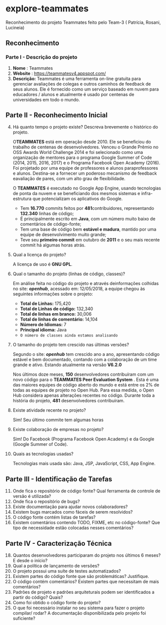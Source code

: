 # explore-teammates
Reconhecimento do projeto Teammates feito pelo Team-3 ( Patrí­cia, Rosani, Lucineia)

## Reconhecimento

### Parte I - Descrição do projeto

1. **Nome** :  Teammates
2. **Website** : https://teammatesv4.appspot.com/
3. **Descrição:** Teammates é uma ferramenta on-line gratuita para gerenciar
   avaliações de colegas e outros caminhos de feedback de seus alunos. Ele é
   fornecido como um serviço baseado em nuvem para educadores / alunos e
   atualmente é usado por centenas de universidades em todo o mundo. 

## Parte II - Reconhecimento Inicial 

4. Há quanto tempo o projeto existe? Descreva brevemente o histórico do projeto.

   O**TEAMMATES** está em operação desde 2010. Ele se beneficiou do trabalho de centenas de desenvolvedores. Venceu o Grande Prêmio no OSS Awards World Challenge 2014 e foi selecionado como uma organização de mentores para o programa Google Summer of Code (2014, 2015, 2016, 2017) e o Programa Facebook Open Academy (2016). Foi projetado por uma equipe de professores e alunos paraprofessores e alunos. Destina-se a fornecer um poderoso mecanismo de feedback eavaliação de pares, com um alto grau de flexibilidade.

   O **TEAMMATES** é executado no Google App Engine, usando tecnologias de ponta da nuvem e se beneficiando dos mesmos sistemas e infra-estrutura que potencializam os aplicativos do Google.

   -  Tem **16.770** commits feitos por **481**contribuidores, representando **132.340** linhas de código;
   - É principalmente escrito em **Java**, com um número muito baixo de comentários de código-fonte;
   - Tem uma base de código bem **estável e madura**, mantido por uma equipe de desenvolvimento muito grande;
   - Teve seu **primeiro commit** em outubro de **2011** e o seu mais recente commit há algumas horas atrás.

5. Qual a licença do projeto?

   A licença de uso é **GNU GPL**.

6. Qual o tamanho do projeto (linhas de código, classes)?

   Em análise feita no código do projeto e através deinformações colhidas no site: ***openhub***, acessado em: 12/05/2018, a equipe chegou às seguintes informações sobre o projeto:

   - **Total de Linhas:** 175,420
   - **Total de Linhas de código:** 132,340 
   - **Total de linhas em branco:** 30,006
   - **Total de linhas de comentário:** 14,104
   - **Número de Idiomas:** 7
   - **Principal idioma:** Java
   - `O número de classes ainda estamos analisando`

7. O tamanho do projeto tem crescido nas últimas versões?

   Segundo o site: ***openhub*** tem crescido ano a ano, apresentando código estável e bem documentado, contando com a colaboração de um time grande e ativo. Estando atualmente na versão **V6.2.0**

   Nos últimos doze meses, **150** desenvolvedores contribuíram com um novo código para o **TEAMMATES Peer Evaluation System** . Esta é uma das maiores equipes de código aberto do mundo e está entre os 2% de todas as equipes de projeto no Open Hub. Para essa medida, o Open Hub considera apenas alterações recentes no código. Durante toda a história do projeto, **481** desenvolvedores contribuíram. 

8. Existe atividade recente no projeto?

   Sim! Seu último commite tem algumas horas

9. Existe colaboração de empresas no projeto?

   Sim! Do Facebook (Programa Facebook Open Academy) e da Google (Google Summer of Code).

10. Quais as tecnologias usadas?

    Tecnologias mais usada são: Java, JSP, JavaScript, CSS, App Engine.

## Parte III - Identificação de Tarefas 

11. Onde fica o repositório de código fonte? Qual ferramenta de controle de
versão é utilizada?
12. Onde fica o repositório de bugs?
13. Existe documentação para ajudar novos colaboradores?
14. Existem bugs marcados como fáceis de serem resolvidos?
15. O código fonte contém listas de tarefas?
16. Existem comentários contendo TODO, FIXME, etc no código-fonte? Que tipo
de necessidade estão colocadas nesses comentários?

## Parte IV - Caracterização Técnica

18. Quantos desenvolvedores participaram do projeto nos últimos 6 meses? E
desde o início?
19. Qual a política de lançamento de versões?
20. O projeto possui uma suíte de testes automatizados?
21. Existem partes do código fonte que são problemáticas? Justifique.
22. O código contém comentários? Existem partes que necessitam de mais comentários?
23. Padrões de projeto e padrões arquiteturais podem ser identificados a partir do código? Quais?
24. Como foi obtido o código fonte do projeto?
25. O que foi necessário instalar no seu sistema para fazer o projeto compilar/ rodar? A documentação disponibilizada pelo projeto foi suficiente?


